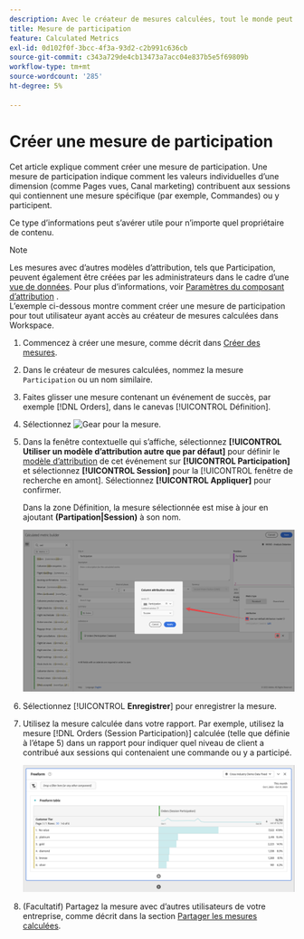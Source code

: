 ```yaml
---
description: Avec le créateur de mesures calculées, tout le monde peut créer une mesure de participation.
title: Mesure de participation
feature: Calculated Metrics
exl-id: 0d102f0f-3bcc-4f3a-93d2-c2b991c636cb
source-git-commit: c343a729de4cb13473a7acc04e837b5e5f69809b
workflow-type: tm+mt
source-wordcount: '285'
ht-degree: 5%

---
```


# Créer une mesure de participation

Cet article explique comment créer une mesure de participation. Une mesure de participation indique comment les valeurs individuelles d’une dimension (comme Pages vues, Canal marketing) contribuent aux sessions qui contiennent une mesure spécifique (par exemple, Commandes) ou y participent.

Ce type d’informations peut s’avérer utile pour n’importe quel propriétaire de contenu.

>[!NOTE]
>
>Les mesures avec d’autres modèles d’attribution, tels que Participation, peuvent également être créées par les administrateurs dans le cadre d’une [vue de données](https://experienceleague.adobe.com/docs/analytics-platform/using/cja-dataviews/data-views.html). Pour plus d’informations, voir [Paramètres du composant d’attribution](../../../data-views/component-settings/attribution.md) .<br/>L’exemple ci-dessous montre comment créer une mesure de participation pour tout utilisateur ayant accès au créateur de mesures calculées dans Workspace.


1. Commencez à créer une mesure, comme décrit dans [Créer des mesures](/help/components/calc-metrics/cm-workflow/cm-build-metrics.md).
1. Dans le créateur de mesures calculées, nommez la mesure `Participation` ou un nom similaire.
1. Faites glisser une mesure contenant un événement de succès, par exemple [!DNL Orders], dans le canevas [!UICONTROL Définition].
1. Sélectionnez ![Gear](https://spectrum.adobe.com/static/icons/workflow_18/Smock_Settings_18_N.svg) pour la mesure.
1. Dans la fenêtre contextuelle qui s’affiche, sélectionnez **[!UICONTROL Utiliser un modèle d’attribution autre que par défaut]** pour définir le [modèle d’attribution](/help/components/calc-metrics/cm-workflow/m-metric-type-alloc.md) de cet événement sur **[!UICONTROL Participation]** et sélectionnez **[!UICONTROL Session]** pour la [!UICONTROL fenêtre de recherche en amont]. Sélectionnez **[!UICONTROL Appliquer]** pour confirmer.

   Dans la zone Définition, la mesure sélectionnée est mise à jour en ajoutant **(Partipation|Session)** à son nom.

   ![Fenêtre contextuelle de modèle d’attribution de colonne affichant Participation sélectionné en tant que modèle et Session sélectionnée pour la fenêtre rétroactive.](assets/participation-setup.png)



1. Sélectionnez [!UICONTROL **Enregistrer**] pour enregistrer la mesure.
1. Utilisez la mesure calculée dans votre rapport. Par exemple, utilisez la mesure [!DNL Orders (Session Participation)] calculée (telle que définie à l’étape 5) dans un rapport pour indiquer quel niveau de client a contribué aux sessions qui contenaient une commande ou y a participé.

   ![Tableau à structure libre présentant le niveau de client et les commandes.](assets/participation-pages-customer-tier.png)

1. (Facultatif) Partagez la mesure avec d’autres utilisateurs de votre entreprise, comme décrit dans la section [Partager les mesures calculées](/help/components/calc-metrics/cm-workflow/cm-sharing.md).
